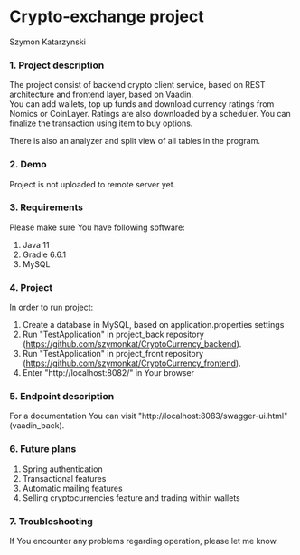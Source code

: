 # Crypto-exchange project
Szymon Katarzynski

### 1. Project description
The project consist of backend crypto client service, based on REST architecture and frontend layer,
based on Vaadin. <br>
You can add wallets, top up funds and download currency ratings from Nomics or CoinLayer. 
Ratings are also downloaded by a scheduler. You can finalize the transaction using item to buy options. <br>

There is also an analyzer and split view of all tables in the program. 

### 2. Demo
Project is not uploaded to remote server yet.

### 3. Requirements
Please make sure You have following software:
1) Java 11
2) Gradle 6.6.1
3) MySQL

### 4. Project
In order to run project: <br>
1) Create a database in MySQL, based on application.properties settings 
2) Run "TestApplication" in project_back repository (https://github.com/szymonkat/CryptoCurrency_backend).
3) Run "TestApplication" in project_front repository (https://github.com/szymonkat/CryptoCurrency_frontend).
4) Enter "http://localhost:8082/" in Your browser

### 5. Endpoint description
For a documentation You can visit "http://localhost:8083/swagger-ui.html" (vaadin_back).

### 6. Future plans

1) Spring authentication
2) Transactional features
3) Automatic mailing features
4) Selling cryptocurrencies feature and trading within wallets

### 7. Troubleshooting
If You encounter any problems regarding operation, please let me know. 
<br>
